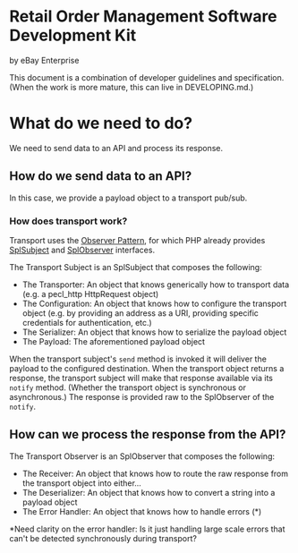 # Retail Order Management Software Development Kit

by eBay Enterprise

This document is a combination of developer guidelines and specification. (When the work is more mature, this can live in DEVELOPING.md.)

# What do we need to do?

We need to send data to an API and process its response.

## How do we send data to an API?

In this case, we provide a payload object to a transport pub/sub.

### How does transport work?

Transport uses the [Observer Pattern][1], for which PHP already provides [SplSubject][2] and [SplObserver][3] interfaces.

The Transport Subject is an SplSubject that composes the following:

- The Transporter: An object that knows generically how to transport data (e.g. a pecl_http HttpRequest object)
- The Configuration: An object that knows how to configure the transport object (e.g. by providing an address as a URI, providing specific credentials for authentication, etc.)
- The Serializer: An object that knows how to serialize the payload object
- The Payload: The aforementioned payload object

When the transport subject's `send` method is invoked it will deliver the payload to the configured destination. When the transport object returns a response, the transport subject will make that response available via its `notify` method. (Whether the transport object is synchronous or asynchronous.) The response is provided raw to the SplObserver of the `notify`.

## How can we process the response from the API?

The Transport Observer is an SplObserver that composes the following:

- The Receiver: An object that knows how to route the raw response from the transport object into either...
- The Deserializer: An object that knows how to convert a string into a payload object
- The Error Handler: An object that knows how to handle errors (*)

*Need clarity on the error handler: Is it just handling large scale errors that can't be detected synchronously during transport?

[1]: http://en.wikipedia.org/wiki/Observer_pattern
[2]: http://php.net/manual/en/class.splsubject.php
[3]: http://php.net/manual/en/class.splobserver.php
